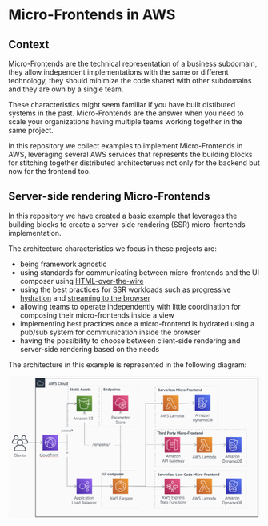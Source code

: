 # Micro-Frontends in AWS

## Context

Micro-Frontends are the technical representation of a business subdomain, they allow independent implementations with the same or different technology, they should minimize the code shared with other subdomains and they are own by a single team.

These characteristics might seem familiar if you have built distibuted systems in the past. Micro-Frontends are the answer when you need to scale your organizations having multiple teams working together in the same project.

In this repository we collect examples to implement Micro-Frontends in AWS, leveraging several AWS services that represents the building blocks for stitching together distributed architecterues not only for the backend but now for the frontend too.

## Server-side rendering Micro-Frontends

In this repository we have created a basic example that leverages the building blocks to create a server-side rendering (SSR) micro-frontends implementation.

The architecture characteristics we focus in these projects are:

- being framework agnostic
- using standards for communicating between micro-frontends and the UI composer using [HTML-over-the-wire](https://alistapart.com/article/the-future-of-web-software-is-html-over-websockets/)
- using the best practices for SSR workloads such as [progressive hydration](https://www.patterns.dev/posts/progressive-hydration/) and [streaming to the browser](https://www.patterns.dev/posts/ssr/)
- allowing teams to operate independently with little coordination for composing their micro-frontends inside a view
- implementing best practices once a micro-frontend is hydrated using a pub/sub system for communication inside the browser
- having the possibility to choose between client-side rendering and server-side rendering based on the needs

The architecture in this example is represented in the following diagram:

![SSR micro-frontends](./images/diagram.png)
